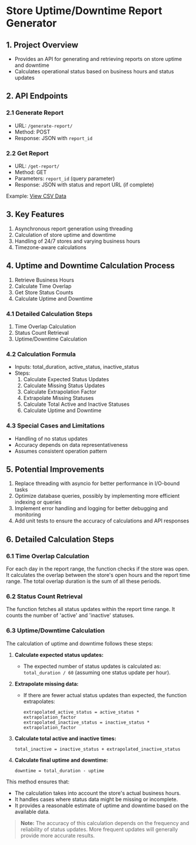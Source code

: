 # Store Uptime/Downtime Report Generator

## 1. Project Overview

- Provides an API for generating and retrieving reports on store uptime and downtime
- Calculates operational status based on business hours and status updates

## 2. API Endpoints

### 2.1 Generate Report

- URL: `/generate-report/`
- Method: POST
- Response: JSON with `report_id`

### 2.2 Get Report

- URL: `/get-report/`
- Method: GET
- Parameters: `report_id` (query parameter)
- Response: JSON with status and report URL (if complete)

Example:
[View CSV Data](reports/report_58f204fe-7815-418b-8caa-c4fef41536e8.csv)

## 3. Key Features

1. Asynchronous report generation using threading
2. Calculation of store uptime and downtime
3. Handling of 24/7 stores and varying business hours
4. Timezone-aware calculations

## 4. Uptime and Downtime Calculation Process

1. Retrieve Business Hours
2. Calculate Time Overlap
3. Get Store Status Counts
4. Calculate Uptime and Downtime

### 4.1 Detailed Calculation Steps

1. Time Overlap Calculation
2. Status Count Retrieval
3. Uptime/Downtime Calculation

### 4.2 Calculation Formula

- Inputs: total_duration, active_status, inactive_status
- Steps:
  1. Calculate Expected Status Updates
  2. Calculate Missing Status Updates
  3. Calculate Extrapolation Factor
  4. Extrapolate Missing Statuses
  5. Calculate Total Active and Inactive Statuses
  6. Calculate Uptime and Downtime

### 4.3 Special Cases and Limitations

- Handling of no status updates
- Accuracy depends on data representativeness
- Assumes consistent operation pattern

## 5. Potential Improvements

1. Replace threading with asyncio for better performance in I/O-bound tasks
2. Optimize database queries, possibly by implementing more efficient indexing or queries
3. Implement error handling and logging for better debugging and monitoring
4. Add unit tests to ensure the accuracy of calculations and API responses

## 6. Detailed Calculation Steps

### 6.1 Time Overlap Calculation

For each day in the report range, the function checks if the store was open.
It calculates the overlap between the store's open hours and the report time range.
The total overlap duration is the sum of all these periods.

### 6.2 Status Count Retrieval

The function fetches all status updates within the report time range.
It counts the number of 'active' and 'inactive' statuses.

### 6.3 Uptime/Downtime Calculation

The calculation of uptime and downtime follows these steps:

1. **Calculate expected status updates:**
   - The expected number of status updates is calculated as: `total_duration / 60` (assuming one status update per hour).

2. **Extrapolate missing data:**
   - If there are fewer actual status updates than expected, the function extrapolates:

     ```extrapolation_factor = statuses_to_be_extrapolated / (active_status + inactive_status)
     extrapolated_active_status = active_status * extrapolation_factor
     extrapolated_inactive_status = inactive_status * extrapolation_factor
     ```

3. **Calculate total active and inactive times:**

   ```total_active = active_status + extrapolated_active_status
   total_inactive = inactive_status + extrapolated_inactive_status
   ```

4. **Calculate final uptime and downtime:**

   ```uptime = total_duration * total_active / (total_active + total_inactive)
   downtime = total_duration - uptime
   ```

This method ensures that:

- The calculation takes into account the store's actual business hours.
- It handles cases where status data might be missing or incomplete.
- It provides a reasonable estimate of uptime and downtime based on the available data.

> **Note:** The accuracy of this calculation depends on the frequency and reliability of status updates. More frequent updates will generally provide more accurate results.
